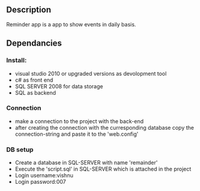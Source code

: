 
## Description
Reminder app is a app to show events in daily basis.

## Dependancies

### Install:
- visual studio 2010 or upgraded versions as devolopment tool
- c# as front end 
- SQL SERVER 2008 for data storage
- SQL as backend

### Connection
- make a connection to the project with the back-end
- after creating the connection with the curresponding database copy the connection-string and paste it to the 'web.config'

### DB setup
- Create a database in SQL-SERVER with name 'remainder'
- Execute the 'script.sql' in SQL-SERVER which is attached in the project
- Login username:vishnu
- Login password:007 
    
